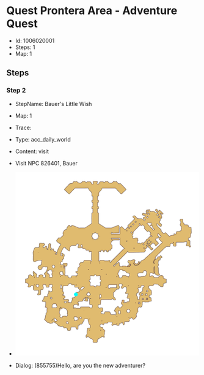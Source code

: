 # Quest Prontera Area - Adventure Quest

- Id: 1006020001
- Steps: 1
- Map: 1

## Steps

### Step 2
- StepName:  Bauer's Little Wish
- Map:  1
- Trace:  
- Type:  acc_daily_world
- Content:  visit
- Visit NPC 826401, Bauer

- ![images/1006020001_2.png](images/1006020001_2.png)
- Dialog: (855755)Hello, are you the new adventurer?



